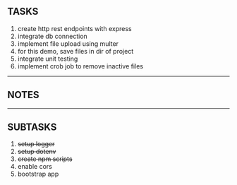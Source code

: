 ## TASKS

1. create http rest endpoints with express
2. integrate db connection
3. implement file upload using multer
4. for this demo, save files in dir of project
5. integrate unit testing
6. implement crob job to remove inactive files

---

## NOTES

---

## SUBTASKS

1. ~~setup logger~~
2. ~~setup dotenv~~
3. ~~create npm scripts~~
4. enable cors
5. bootstrap app
